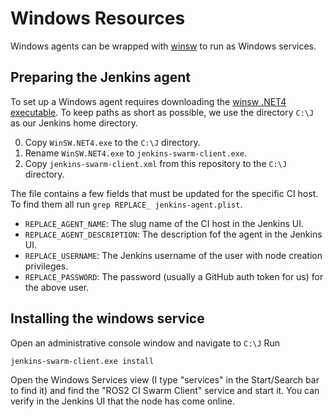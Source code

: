 # Windows Resources

Windows agents can be wrapped with [winsw][] to run as Windows services.

## Preparing the Jenkins agent

To set up a Windows agent requires downloading the [winsw .NET4 executable](https://github.com/kohsuke/winsw/releases/).
To keep paths as short as possible, we use the directory `C:\J` as our Jenkins home directory.

0. Copy `WinSW.NET4.exe` to the `C:\J` directory.
0. Rename `WinSW.NET4.exe` to `jenkins-swarm-client.exe`.
0. Copy `jenkins-swarm-client.xml` from this repository to the `C:\J` directory.

The file contains a few fields that must be updated for the specific CI host.
To find them all run `grep REPLACE_ jenkins-agent.plist`.

- `REPLACE_AGENT_NAME`: The slug name of the CI host in the Jenkins UI.
- `REPLACE_AGENT_DESCRIPTION`: The description fof the agent in the Jenkins UI.
- `REPLACE_USERNAME`: The Jenkins username of the user with node creation privileges.
- `REPLACE_PASSWORD`: The password (usually a GitHub auth token for us) for the above user.

## Installing the windows service

Open an administrative console window and navigate to `C:\J`
Run
```
jenkins-swarm-client.exe install
```

Open the Windows Services view (I type "services" in the Start/Search bar to find it) and find the "ROS2 CI Swarm Client" service and start it.
You can verify in the Jenkins UI that the node has come online.

[winsw]: https://github.com/kohsuke/winsw

